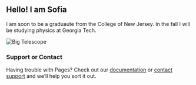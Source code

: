## Hello! I am Sofia

I am soon to be a graduaute from the College of New Jersey. In the fall I will be studying physics at Georgia Tech.

![Big Telescope](sofiastepanoff.github.io/Pictures/IMG_2151.JPG)



### Support or Contact

Having trouble with Pages? Check out our [documentation](https://docs.github.com/categories/github-pages-basics/) or [contact support](https://support.github.com/contact) and we’ll help you sort it out.
